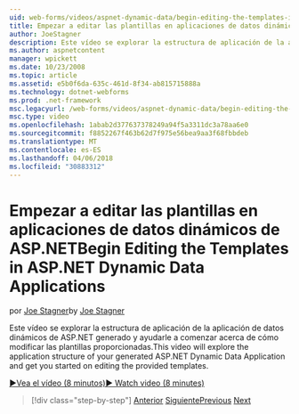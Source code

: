 ```yaml
---
uid: web-forms/videos/aspnet-dynamic-data/begin-editing-the-templates-in-aspnet-dynamic-data-applications
title: Empezar a editar las plantillas en aplicaciones de datos dinámicos de ASP.NET | Documentos de Microsoft
author: JoeStagner
description: Este vídeo se explorar la estructura de aplicación de la aplicación de datos dinámicos de ASP.NET generado y ayudarle a comenzar acerca de cómo modificar las plantillas proporcionadas.
ms.author: aspnetcontent
manager: wpickett
ms.date: 10/23/2008
ms.topic: article
ms.assetid: e5b0f6da-635c-461d-8f34-ab815715888a
ms.technology: dotnet-webforms
ms.prod: .net-framework
msc.legacyurl: /web-forms/videos/aspnet-dynamic-data/begin-editing-the-templates-in-aspnet-dynamic-data-applications
msc.type: video
ms.openlocfilehash: 1abab2d377637378249a94f5a3311dc3a78aa6e0
ms.sourcegitcommit: f8852267f463b62d7f975e56bea9aa3f68fbbdeb
ms.translationtype: MT
ms.contentlocale: es-ES
ms.lasthandoff: 04/06/2018
ms.locfileid: "30883312"
---
```

<a name="begin-editing-the-templates-in-aspnet-dynamic-data-applications"></a><span data-ttu-id="4ff3e-103">Empezar a editar las plantillas en aplicaciones de datos dinámicos de ASP.NET</span><span class="sxs-lookup"><span data-stu-id="4ff3e-103">Begin Editing the Templates in ASP.NET Dynamic Data Applications</span></span>
====================
<span data-ttu-id="4ff3e-104">por [Joe Stagner](https://github.com/JoeStagner)</span><span class="sxs-lookup"><span data-stu-id="4ff3e-104">by [Joe Stagner](https://github.com/JoeStagner)</span></span>

<span data-ttu-id="4ff3e-105">Este vídeo se explorar la estructura de aplicación de la aplicación de datos dinámicos de ASP.NET generado y ayudarle a comenzar acerca de cómo modificar las plantillas proporcionadas.</span><span class="sxs-lookup"><span data-stu-id="4ff3e-105">This video will explore the application structure of your generated ASP.NET Dynamic Data Application and get you started on editing the provided templates.</span></span>

[<span data-ttu-id="4ff3e-106">&#9654;Vea el vídeo (8 minutos)</span><span class="sxs-lookup"><span data-stu-id="4ff3e-106">&#9654; Watch video (8 minutes)</span></span>](https://channel9.msdn.com/Blogs/ASP-NET-Site-Videos/begin-editing-the-templates-in-aspnet-dynamic-data-applications)

> [!div class="step-by-step"]
> <span data-ttu-id="4ff3e-107">[Anterior](getting-started-with-dynamic-data.md)
> [Siguiente](begin-modifying-dynamic-data-applications-with-url-routing.md)</span><span class="sxs-lookup"><span data-stu-id="4ff3e-107">[Previous](getting-started-with-dynamic-data.md)
[Next](begin-modifying-dynamic-data-applications-with-url-routing.md)</span></span>
